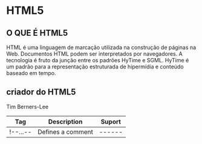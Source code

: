 # HTML5

## O QUE É HTML5
HTML é uma linguagem de marcação utilizada na construção de páginas na Web. Documentos HTML podem ser interpretados por navegadores. A tecnologia é fruto da junção entre os padrões HyTime e SGML. HyTime é um padrão para a representação estruturada de hipermídia e conteúdo baseado em tempo. 

## criador do HTML5
Tim Berners-Lee

Tag       | Description | Suport
--------- | ------      | ------
!--...--  | Defines a comment | ------
